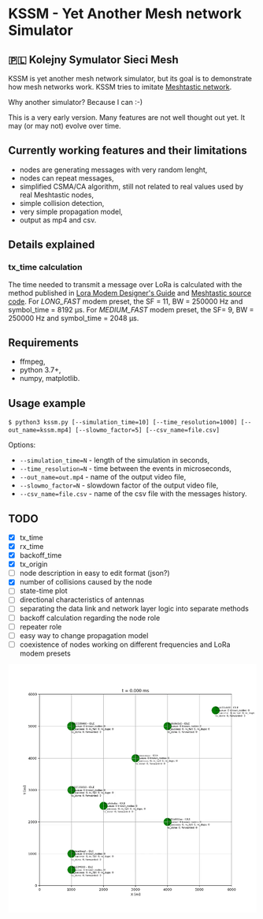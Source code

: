 # KSSM - Yet Another Mesh network Simulator 
## 🇵🇱 Kolejny Symulator Sieci Mesh

KSSM is yet another mesh network simulator, but its goal is to demonstrate how mesh networks work. KSSM tries to imitate [Meshtastic network](https://meshtastic.org/).

Why another simulator? Because I can :-)

This is a very early version. Many features are not well thought out yet. It may (or may not) evolve over time.

## Currently working features and their limitations
- nodes are generating messages with very random lenght,
- nodes can repeat messages,
- simplified CSMA/CA algorithm, still not related to real values used by real Meshtastic nodes,
- simple collision detection,
- very simple propagation model,
- output as mp4 and csv.

## Details explained
### tx_time calculation
The time needed to transmit a message over LoRa is calculated with the method published in [Lora Modem Designer's Guide](https://github.com/meshtastic/meshtastic/blob/master/static/documents/LoRa_Design_Guide.pdf) and [Meshtastic source code](https://github.com/meshtastic/firmware/blob/1e4a0134e6ed6d455e54cd21f64232389280781b/src/mesh/RadioInterface.cpp#L201).
For *LONG_FAST* modem preset, the SF = 11, BW = 250000 Hz and symbol_time = 8192 µs. For *MEDIUM_FAST* modem preset, the SF= 9, BW = 250000 Hz and symbol_time = 2048 µs.

## Requirements
- ffmpeg,
- python 3.7+,
- numpy, matplotlib.

## Usage example
```
$ python3 kssm.py [--simulation_time=10] [--time_resolution=1000] [--out_name=kssm.mp4] [--slowmo_factor=5] [--csv_name=file.csv]
```
Options:
- `--simulation_time=N` - length of the simulation in seconds,
- `--time_resolution=N` - time between the events in microseconds,
- `--out_name=out.mp4` - name of the output video file,
- `--slowmo_factor=N` - slowdown factor of the output video file,
- `--csv_name=file.csv` - name of the csv file with the messages history.

## TODO
* [x] tx_time
* [x] rx_time
* [x] backoff_time
* [x] tx_origin
* [ ] node description in easy to edit format (json?)
* [x] number of collisions caused by the node
* [ ] state-time plot
* [ ] directional characteristics of antennas
* [ ] separating the data link and network layer logic into separate methods
* [ ] backoff calculation regarding the node role
* [ ] repeater role
* [ ] easy way to change propagation model
* [ ] coexistence of nodes working on different frequencies and LoRa modem presets

![Example](example.gif)

